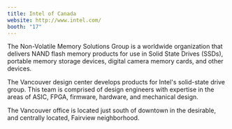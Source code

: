 ```yaml
---
title: Intel of Canada
website: http://www.intel.com/
booth: "17"
---
```


The Non-Volatile Memory Solutions Group is a worldwide organization that delivers NAND flash memory products for use in Solid State Drives (SSDs), portable memory storage devices, digital camera memory cards, and other devices. 

The Vancouver design center develops products for Intel's solid-state drive group. This team is comprised of design engineers with expertise in the areas of ASIC, FPGA, firmware, hardware, and mechanical design. 

The Vancouver office is located just south of downtown in the desirable, and centrally located, Fairview neighborhood.
